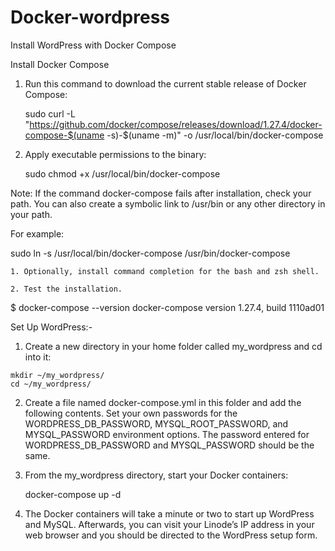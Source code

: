 # Docker-wordpress
Install WordPress with Docker Compose

Install Docker Compose

1. Run this command to download the current stable release of Docker Compose:

    sudo curl -L "https://github.com/docker/compose/releases/download/1.27.4/docker-compose-$(uname -s)-$(uname -m)" -o /usr/local/bin/docker-compose

2. Apply executable permissions to the binary:

     sudo chmod +x /usr/local/bin/docker-compose

Note: If the command docker-compose fails after installation, check your path. You can also create a symbolic link to /usr/bin or any other directory in your path.

For example:

sudo ln -s /usr/local/bin/docker-compose /usr/bin/docker-compose

    1. Optionally, install command completion for the bash and zsh shell.

    2. Test the installation.

$ docker-compose --version
docker-compose version 1.27.4, build 1110ad01

Set Up WordPress:-

  1. Create a new directory in your home folder called my_wordpress and cd into it:

    mkdir ~/my_wordpress/
    cd ~/my_wordpress/
    
  2. Create a file named docker-compose.yml in this folder and add the following contents. Set your own passwords for the WORDPRESS_DB_PASSWORD, MYSQL_ROOT_PASSWORD, and                MYSQL_PASSWORD environment options. The password entered for WORDPRESS_DB_PASSWORD and MYSQL_PASSWORD should be the same.
 
  3. From the my_wordpress directory, start your Docker containers:

      docker-compose up -d    
 
   4. The Docker containers will take a minute or two to start up WordPress and MySQL. Afterwards, you can visit your Linode’s IP address in your web browser and you should be          directed to the WordPress setup form.

